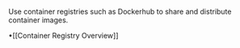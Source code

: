 Use container registries such as Dockerhub to share and distribute container images.

•[[Container Registry Overview]]